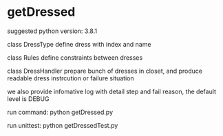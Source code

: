 # getDressed

suggested python version: 3.8.1

class DressType define dress with index and name

class Rules define constraints between dresses

class DressHandler prepare bunch of dresses in closet, and produce readable dress instrcution or failure situation

we also provide infomative log with detail step and fail reason, the default level is DEBUG

run command:
python getDressed.py

run unittest:
python getDressedTest.py
